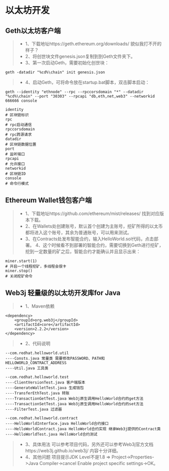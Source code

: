 # 以太坊开发

## Geth以太坊客户端
> * 1、下载地址https://geth.ethereum.org/downloads/ 貌似我打不开的样子？
> * 2、将创世块文件genesis.json复制到到Geth文件夹下。
> * 3、第一次启动Geth，需要初始化创世块：
```
geth -datadir "%cd%\chain" init genesis.json
```

> * 4、启动Geth，可将命令放在startup.bat脚本，双击脚本启动：
```
geth --identity "ethnode" --rpc --rpccorsdomain "*" --datadir "%cd%\chain" --port "30303" --rpcapi "db,eth,net,web3" --networkid 666666 console

identity
# 区块链标识
rpc
# rpc启动通信
rpccorsdomain
# rpc跨源请求
datadir
# 区块链数据位置
port
# 监听端口
rpcapi
# 允许接口
networkid
# 区块链ID
console
# 命令行模式
```

## Ethereum Wallet钱包客户端
> * 1、下载地址https://github.com/ethereum/mist/releases/ 找到对应版本下载。
> * 2、在Wallets处创建账号，默认首个创建为主账号，挖矿所得的以太币都将进入这个账号，其余为普通账号，可以用来测试。
> * 3、在Contracts处发布智能合约，输入HelloWorld.sol代码，点击部署。
4、这个时候看不到部署的智能合约，需要切换到Geth进行挖矿，挖到一定数量的矿之后，智能合约才能确认并且显示出来：
```
miner.start(1)
# 开启一个线程挖矿，多线程会很卡
miner.stop()
# 关闭挖矿命令
```

## Web3j 轻量级的以太坊开发库for Java
> * 1、Maven依赖
```
<dependency>
	<groupId>org.web3j</groupId>
	<artifactId>core</artifactId>
	<version>2.2.2</version>
</dependency>
```

> * 2、代码说明
```
--com.redhat.helloworld.util
----Consts.java 常量类 需要修改PASSWORD、PATH和HELLOWORLD_CONTRACT_ADDRESS
----Util.java 工具类

--com.redhat.helloworld.test
----ClientVersionTest.java 客户端版本
----GenerateWalletTest.java 生成钱包
----TransferEthTest.java 转账
----TransactionGetTest.java Web3j原生调用HelloWorld合约的get方法
----TransactionSetTest.java Web3j原生调用HelloWorld合约的set方法
----FilterTest.java 过滤器

--com.redhat.helloworld.contract
----HelloWorldInterface.java HelloWorld合约接口
----HelloWorldContract.java HelloWorld合约实现 继承Web3j提供的Contract类
----HelloWorldTest.java HelloWorld合约测试
```

> * 3、具体用法
可以参考项目代码，另外还可以参考Web3j官方文档https://web3j.github.io/web3j/ 内容十分详细。
> * 4、其他问题
项目提示JDK Level不是1.8 => Project->Properties->Java Compiler->cancel Enable project specific settings->OK。
